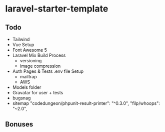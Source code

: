 # laravel-starter-template

## Todo

- Tailwind
- Vue Setup
- Font Awesome 5
- Laravel Mix Build Process
    - versioning
    - image compression
- Auth Pages & Tests
.env file Setup
    - mailtrap
    - AWS
- Models folder
- Gravatar for user + tests
- bugsnag
- sitemap
 "codedungeon/phpunit-result-printer": "^0.3.0",
"filp/whoops": "~2.0",

## Bonuses